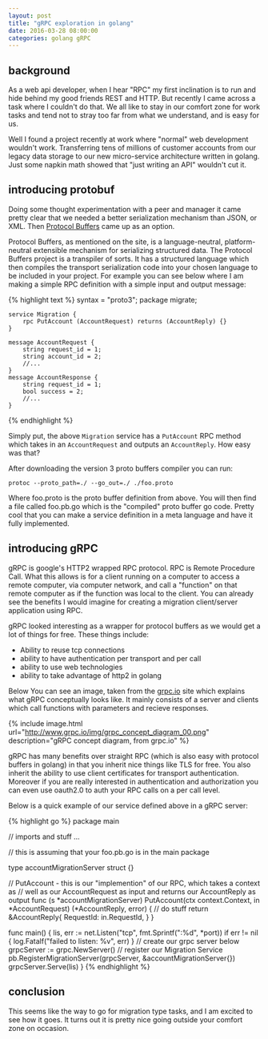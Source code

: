 ```yaml
---
layout: post
title: "gRPC exploration in golang"
date: 2016-03-28 08:00:00
categories: golang gRPC
---
```


## background

As a web api developer, when I hear "RPC" my first inclination is to run and
hide behind my good friends REST and HTTP.  But recently I came across a task
where I couldn't do that.  We all like to stay in our comfort zone for work 
tasks and tend not to stray too far from what we understand, and is easy for
us.  

Well I found a project recently at work where "normal" web development wouldn't
work.  Transferring tens of millions of customer accounts from our legacy
data storage to our new micro-service architecture written in golang.  Just some
napkin math showed that "just writing an API" wouldn't cut it.

## introducing protobuf

Doing some thought experimentation with a peer and manager it came pretty clear
that we needed a better serialization mechanism than JSON, or XML.  Then 
[Protocol Buffers][protobuf] came up as an option.

Protocol Buffers, as mentioned on the site, is a language-neutral, 
platform-neutral extensible mechanism for serializing structured data.  The
Protocol Buffers project is a transpiler of sorts.  It has a structured language
which then compiles the transport serialization code into your chosen language
to be included in your project.  For example you can see below where I am making
a simple RPC definition with a simple input and output message:

{% highlight text %}
    syntax = "proto3";
    package migrate;

    service Migration {
        rpc PutAccount (AccountRequest) returns (AccountReply) {}
    }

    message AccountRequest {
        string request_id = 1;
        string account_id = 2;
        //...
    }
    message AccountResponse {
        string request_id = 1;
        bool success = 2;
        //...
    }
{% endhighlight %}

Simply put, the above `Migration` service has a `PutAccount` RPC method which 
takes in an `AccountRequest` and outputs an `AccountReply`.  How easy was that?

After downloading the version 3 proto buffers compiler you can run:

    protoc --proto_path=./ --go_out=./ ./foo.proto

Where foo.proto is the proto buffer definition from above.  You will then find a
file called foo.pb.go which is the "compiled" proto buffer go code.  Pretty
cool that you can make a service definition in a meta language and have it
fully implemented.

## introducing gRPC


gRPC is google's HTTP2 wrapped RPC protocol.  RPC is Remote Procedure Call.  What
this allows is for a client running on a computer to access a remote computer, 
via computer network, and call a "function" on that remote computer as if the
function was local to the client.  You can already see the benefits I would imagine
for creating a migration client/server application using RPC.

gRPC looked interesting as a wrapper for protocol buffers as we would get a lot
of things for free.  These things include:

* Ability to reuse tcp connections
* ability to have authentication per transport and per call
* ability to use web technologies
* ability to take advantage of http2 in golang

Below You can see an image, taken from the [grpc.io][grpc] site which explains 
what gRPC conceptually looks like.  It mainly consists of a server and clients
which call functions with parameters and recieve responses.

{% include image.html url="http://www.grpc.io/img/grpc_concept_diagram_00.png" description="gRPC concept diagram, from grpc.io" %}

gRPC has many benefits over straight RPC (which is also easy with protocol
buffers in golang) in that you inherit nice things like TLS for free.  You 
also inherit the ability to use client certificates for transport authentication.
Moreover if you are really interested in authentication and authorization you
can even use oauth2.0 to auth your RPC calls on a per call level.

Below is a quick example of our service defined above in a gRPC server:

{% highlight go %}
package main

// imports and stuff ...

// this is assuming that your foo.pb.go is in the main package

type accountMigrationServer struct {}

// PutAccount - this is our "implemention" of our RPC, which takes a context as
// well as our AccountRequest as input and returns our AccountReply as output
func (s *accountMigrationServer) PutAccount(ctx context.Context, in *AccountRequest) (*AccountReply, error) {
    // do stuff
    return &AccountReply{
        RequestId: in.RequestId,
    }
}

func main() {
    lis, err := net.Listen("tcp", fmt.Sprintf(":%d", *port))
    if err != nil {
                log.Fatalf("failed to listen: %v", err)
    }
    // create our grpc server below
    grpcServer := grpc.NewServer()
    // register our Migration Service
    pb.RegisterMigrationServer(grpcServer, &accountMigrationServer{})
    grpcServer.Serve(lis)
}
{% endhighlight %}

## conclusion

This seems like the way to go for migration type tasks, and I am excited to see 
how it goes.  It turns out it is pretty nice going outside your comfort zone on
occasion.

[grpc]: http://www.grpc.io/
[protobuf]: https://developers.google.com/protocol-buffers/

